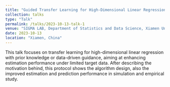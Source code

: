 ```yaml
---
title: "Guided Transfer Learning for High-Dimensional Linear Regression"
collection: talks
type: "Talk"
permalink: /talks/2023-10-13-talk-1
venue: "SIGMA LAB, Department of Statistics and Data Science, Xiamen University"
date: 2023-10-13
location: "Xiamen, China"
---
```


This talk focuses on transfer learning for high-dimensional linear regression with prior knowledge or data-driven guidance, aiming at enhancing estimation performance under limited target data. After describing the motivation behind, this protocol shows the algorithm design, also the improved estimation and prediction performance in simulation and empirical study.

